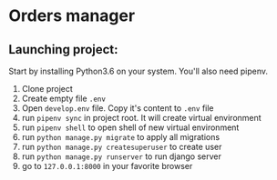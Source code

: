 # Orders manager

## Launching project:

Start by installing Python3.6 on your system. You'll also need pipenv.

1. Clone project
2. Create empty file `.env`
3. Open `develop.env` file. Copy it's content to `.env` file
4. run `pipenv sync` in project root. It will create virtual environment
5. run `pipenv shell` to open shell of new virtual environment
6. run `python manage.py migrate` to apply all migrations
7. run `python manage.py createsuperuser` to create user
8. run `python manage.py runserver` to run django server
9. go to `127.0.0.1:8000` in your favorite browser
